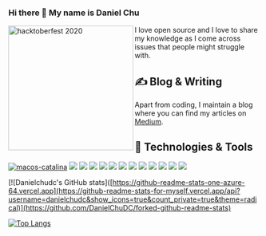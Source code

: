 ### Hi there 👋 My name is Daniel Chu

<!--
- 🔭 I’m currently working on ...
- 🌱 I’m currently learning ...
- 👯 I’m looking to collaborate on ...
- 🤔 I’m looking for help with ...
- 💬 Ask me about ...
- 📫 How to reach me: ...
- 😄 Pronouns: ...
- ⚡ Fun fact: ...
-->


<img width="250" align='left' alt="hacktoberfest 2020" src="https://user-images.githubusercontent.com/52316624/132111719-cbe0052b-70e6-468c-ac7e-3d9e8117abf9.png">

I love open source and I love to share my knowledge as I come across issues that people might struggle with.
<br>

## &#x270d; Blog & Writing

Apart from coding, I maintain a blog where you can find my articles on [Medium](https://dc1888.medium.com).




## 🔧 Technologies & Tools
[![macos-catalina](https://img.shields.io/badge/macos-catalina-brightgreen.svg)](https://www.apple.com/macos/catalina-preview)
![](https://img.shields.io/badge/OS-Linux-informational?style=flat&logo=linux&logoColor=white&color=2bbc8a)
![](https://img.shields.io/badge/Editor-Pycharm-informational?style=flat&logo=pycharm-idea&logoColor=white&color=2bbc8a)
![](https://img.shields.io/badge/Code-Python-informational?style=flat&logo=python&logoColor=white&color=2bbc8a)
![](https://img.shields.io/badge/Code-Typescript-informational?style=flat&logo=typescript&logoColor=white&color=2bbc8a)
![](https://img.shields.io/badge/Code-Golang-informational?style=flat&logo=go&logoColor=white&color=2bbc8a)
![](https://img.shields.io/badge/Code-Make-informational?style=flat&logo=cmake&logoColor=white&color=2bbc8a)
![](https://img.shields.io/badge/Code-Angular-informational?style=flat&logo=angular&logoColor=white&color=2bbc8a)
![](https://img.shields.io/badge/Shell-Bash-informational?style=flat&logo=gnu-bash&logoColor=white&color=2bbc8a)
![](https://img.shields.io/badge/Tools-PostgreSQL-informational?style=flat&logo=postgresql&logoColor=white&color=2bbc8a)
![](https://img.shields.io/badge/Tools-Docker-informational?style=flat&logo=docker&logoColor=white&color=2bbc8a)
![](https://img.shields.io/badge/Tools-Kubernetes-informational?style=flat&logo=kubernetes&logoColor=white&color=2bbc8a)
![](https://img.shields.io/badge/Cloud-GoogleCloud-informational?style=flat&logo=googlecloud&logoColor=white&color=2bbc8a)



[![Danielchudc's GitHub stats]([https://github-readme-stats-one-azure-64.vercel.app](https://github-readme-stats-for-myself.vercel.app/api?username=danielchudc&show_icons=true&count_private=true&theme=radical)](https://github.com/DanielChuDC/forked-github-readme-stats)

[![Top Langs](https://github-readme-stats-one-azure-64.vercel.app/api/top-langs/?username=danielchudc&layout=compact)](https://github.com/DanielChuDC/forked-github-readme-stats)



